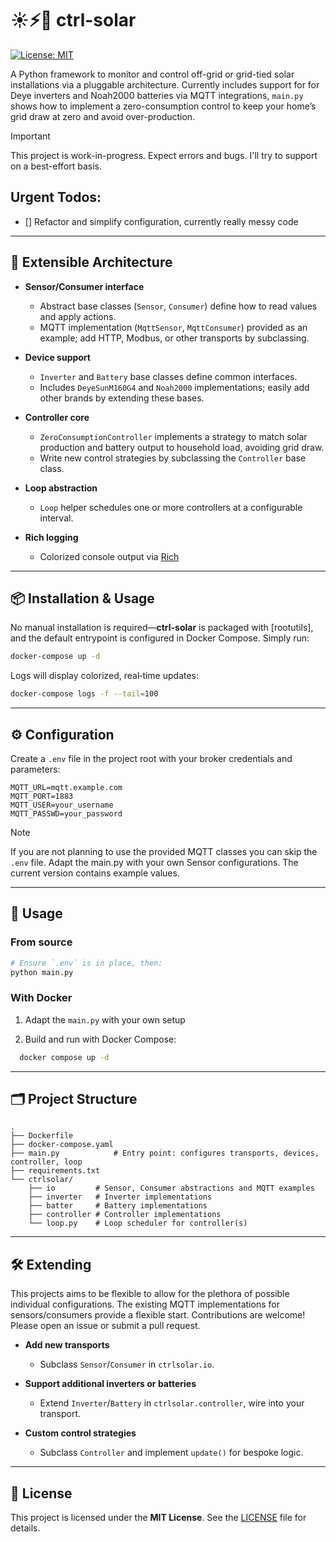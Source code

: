 # ☀️⚡️🔋 ctrl-solar

<!-- [![PyPI version](https://img.shields.io/pypi/v/ctrl-solar.svg)](https://pypi.org/project/ctrl-solar/) -->
[![License: MIT](https://img.shields.io/badge/License-MIT-blue.svg)](LICENSE)

A Python framework to monitor and control off-grid or grid-tied solar installations via a pluggable architecture.
Currently includes support for for Deye inverters and Noah2000 batteries via MQTT integrations, `main.py` shows how to implement a  zero-consumption control to keep your home’s grid draw at zero and avoid over-production.

> [!IMPORTANT]
> This project is work-in-progress. Expect errors and bugs. I'll try to support on a best-effort basis.

## Urgent Todos:
- [] Refactor and simplify configuration, currently really messy code

---

## 🔌 Extensible Architecture

* **Sensor/Consumer interface**

  * Abstract base classes (`Sensor`, `Consumer`) define how to read values and apply actions.
  * MQTT implementation (`MqttSensor`, `MqttConsumer`) provided as an example; add HTTP, Modbus, or other transports by subclassing.
* **Device support**

  * `Inverter` and `Battery` base classes define common interfaces.
  * Includes `DeyeSunM160G4` and `Noah2000` implementations; easily add other brands by extending these bases.
* **Controller core**

  * `ZeroConsumptionController` implements a strategy to match solar production and battery output to household load, avoiding grid draw.
  * Write new control strategies by subclassing the `Controller` base class.
* **Loop abstraction**

  * `Loop` helper schedules one or more controllers at a configurable interval.
* **Rich logging**

  * Colorized console output via [Rich](https://github.com/Textualize/rich)

---

## 📦 Installation & Usage

No manual installation is required—**ctrl-solar** is packaged with \[rootutils], and the default entrypoint is configured in Docker Compose. Simply run:

```bash
docker-compose up -d
```

Logs will display colorized, real‑time updates:

```bash
docker-compose logs -f --tail=100
```

---

## ⚙️ Configuration

Create a `.env` file in the project root with your broker credentials and parameters:

```dotenv
MQTT_URL=mqtt.example.com
MQTT_PORT=1883
MQTT_USER=your_username
MQTT_PASSWD=your_password
```

> [!NOTE]
> If you are not planning to use the provided MQTT classes you can skip the `.env` file. Adapt the main.py with your own Sensor configurations. The current version contains example values.

---

## 🚀 Usage

### From source

```bash
# Ensure `.env` is in place, then:
python main.py
```

### With Docker

1. Adapt the `main.py` with your own setup

2. Build and run with Docker Compose:

```bash
  docker compose up -d
```

---

## 🗂️ Project Structure

```
.
├── Dockerfile
├── docker-compose.yaml
├── main.py            # Entry point: configures transports, devices, controller, loop
├── requirements.txt
└── ctrlsolar/
    ├── io         # Sensor, Consumer abstractions and MQTT examples
    ├── inverter   # Inverter implementations
    ├── batter     # Battery implementations
    ├── controller # Controller implementations
    └── loop.py    # Loop scheduler for controller(s)
```

---

## 🛠️ Extending

This projects aims to be flexible to allow for the plethora of possible individual configurations.
The existing MQTT implementations for sensors/consumers provide a flexible start. 
Contributions are welcome! Please open an issue or submit a pull request.

* **Add new transports**

  * Subclass `Sensor`/`Consumer` in `ctrlsolar.io`.

* **Support additional inverters or batteries**

  * Extend `Inverter`/`Battery` in `ctrlsolar.controller`, wire into your transport.

* **Custom control strategies**

  * Subclass `Controller` and implement `update()` for bespoke logic.

---

## 📄 License

This project is licensed under the **MIT License**. See the [LICENSE](LICENSE) file for details.
